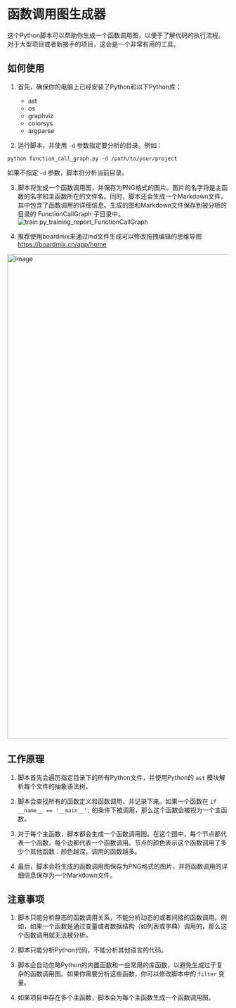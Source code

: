 # 函数调用图生成器

这个Python脚本可以帮助你生成一个函数调用图，以便于了解代码的执行流程。对于大型项目或者新接手的项目，这会是一个非常有用的工具。

## 如何使用

1. 首先，确保你的电脑上已经安装了Python和以下Python库：
    - ast
    - os
    - graphviz
    - colorsys
    - argparse

2. 运行脚本，并使用 `-d` 参数指定要分析的目录。例如：

```
python function_call_graph.py -d /path/to/your/project
```

如果不指定 `-d` 参数，脚本将分析当前目录。


3. 脚本将生成一个函数调用图，并保存为PNG格式的图片。图片的名字将是主函数的名字和主函数所在的文件名。同时，脚本还会生成一个Markdown文件，其中包含了函数调用的详细信息。生成的图和Markdown文件保存到被分析的目录的 FunctionCallGraph 子目录中。![train py_training_report_FunctionCallGraph](https://github.com/1738970143/FunctionCallGraph/assets/90264219/e46a1624-1023-4c21-a65c-22f695595d17)

4. 推荐使用boardmix来通过md文件生成可以修改拖拽编辑的思维导图 https://boardmix.cn/app/home
<img width="1102" alt="image" src="https://github.com/1738970143/FunctionCallGraph/assets/90264219/f6fc4821-735d-4387-adc0-feff56ec1f09">

## 工作原理

1. 脚本首先会遍历指定目录下的所有Python文件，并使用Python的 `ast` 模块解析每个文件的抽象语法树。

2. 脚本会查找所有的函数定义和函数调用，并记录下来。如果一个函数在 `if __name__ == '__main__':` 的条件下被调用，那么这个函数会被视为一个主函数。

3. 对于每个主函数，脚本都会生成一个函数调用图。在这个图中，每个节点都代表一个函数，每个边都代表一个函数调用。节点的颜色表示这个函数调用了多少个其他函数：颜色越深，调用的函数越多。

4. 最后，脚本会将生成的函数调用图保存为PNG格式的图片，并将函数调用的详细信息保存为一个Markdown文件。

## 注意事项

1. 脚本只能分析静态的函数调用关系，不能分析动态的或者间接的函数调用。例如，如果一个函数是通过变量或者数据结构（如列表或字典）调用的，那么这个函数调用就无法被分析。

2. 脚本只能分析Python代码，不能分析其他语言的代码。

3. 脚本会自动忽略Python的内置函数和一些常用的库函数，以避免生成过于复杂的函数调用图。如果你需要分析这些函数，你可以修改脚本中的 `filter` 变量。

4. 如果项目中存在多个主函数，脚本会为每个主函数生成一个函数调用图。
